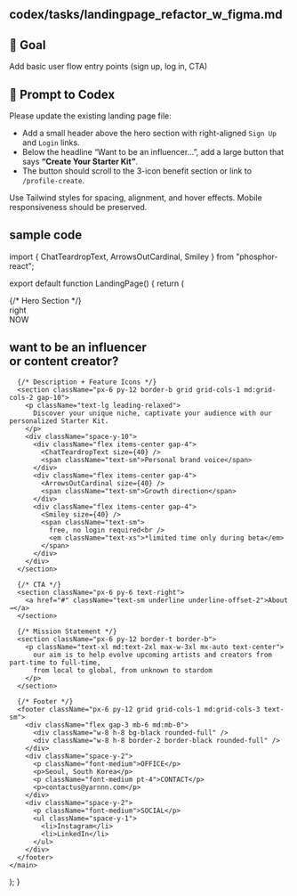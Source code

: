 ## codex/tasks/landingpage_refactor_w_figma.md

## 🎯 Goal
Add basic user flow entry points (sign up, log in, CTA)

## 🧠 Prompt to Codex
Please update the existing landing page file:

- Add a small header above the hero section with right-aligned `Sign Up` and `Login` links.
- Below the headline “Want to be an influencer…”, add a large button that says **“Create Your Starter Kit”**.
- The button should scroll to the 3-icon benefit section or link to `/profile-create`.

Use Tailwind styles for spacing, alignment, and hover effects. Mobile responsiveness should be preserved.


## sample code
import { ChatTeardropText, ArrowsOutCardinal, Smiley } from "phosphor-react";

export default function LandingPage() {
  return (
    <main className="min-h-screen bg-white text-black font-sans">
      {/* Hero Section */}
      <section className="px-6 py-12 text-center border-b">
        <div className="flex justify-center gap-6 mb-6">
          <div className="w-12 h-12 bg-black rounded-full" />
          <div className="w-12 h-12 border-2 border-black rounded-full" />
          <div className="bg-black text-white px-3 py-1 font-bold text-sm">right<br />NOW</div>
        </div>
        <h1 className="text-3xl md:text-5xl font-medium">want to be an influencer<br />or content creator?</h1>
      </section>

      {/* Description + Feature Icons */}
      <section className="px-6 py-12 border-b grid grid-cols-1 md:grid-cols-2 gap-10">
        <p className="text-lg leading-relaxed">
          Discover your unique niche, captivate your audience with our personalized Starter Kit.
        </p>
        <div className="space-y-10">
          <div className="flex items-center gap-4">
            <ChatTeardropText size={40} />
            <span className="text-sm">Personal brand voice</span>
          </div>
          <div className="flex items-center gap-4">
            <ArrowsOutCardinal size={40} />
            <span className="text-sm">Growth direction</span>
          </div>
          <div className="flex items-center gap-4">
            <Smiley size={40} />
            <span className="text-sm">
              free, no login required<br />
              <em className="text-xs">*limited time only during beta</em>
            </span>
          </div>
        </div>
      </section>

      {/* CTA */}
      <section className="px-6 py-6 text-right">
        <a href="#" className="text-sm underline underline-offset-2">About →</a>
      </section>

      {/* Mission Statement */}
      <section className="px-6 py-12 border-t border-b">
        <p className="text-xl md:text-2xl max-w-3xl mx-auto text-center">
          our aim is to help evolve upcoming artists and creators from part-time to full-time,
          from local to global, from unknown to stardom
        </p>
      </section>

      {/* Footer */}
      <footer className="px-6 py-12 grid grid-cols-1 md:grid-cols-3 text-sm">
        <div className="flex gap-3 mb-6 md:mb-0">
          <div className="w-8 h-8 bg-black rounded-full" />
          <div className="w-8 h-8 border-2 border-black rounded-full" />
        </div>
        <div className="space-y-2">
          <p className="font-medium">OFFICE</p>
          <p>Seoul, South Korea</p>
          <p className="font-medium pt-4">CONTACT</p>
          <p>contactus@yarnnn.com</p>
        </div>
        <div className="space-y-2">
          <p className="font-medium">SOCIAL</p>
          <ul className="space-y-1">
            <li>Instagram</li>
            <li>LinkedIn</li>
          </ul>
        </div>
      </footer>
    </main>
  );
}
